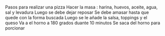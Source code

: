 Pasos para realizar una pizza
Hacer la masa : harina, huevos, aceite, agua, sal y levadura
Luego se debe dejar reposar
Se debe amasar hasta que quede con la forma buscada
Luego se le añade la salsa, toppings y el queso Va a el horno a 180 grados duante 10 minutos
Se saca del horno para porcionar
